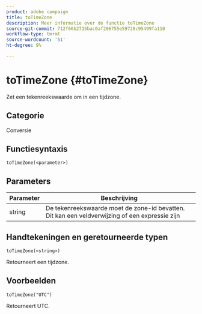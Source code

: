 ```yaml
---
product: adobe campaign
title: toTimeZone
description: Meer informatie over de functie toTimeZone
source-git-commit: 712f66b2715bac0af206755e59728c95499fa110
workflow-type: tm+mt
source-wordcount: '51'
ht-degree: 9%

---
```



# toTimeZone {#toTimeZone}

Zet een tekenreekswaarde om in een tijdzone.

## Categorie

Conversie

## Functiesyntaxis

`toTimeZone(<parameter>)`

## Parameters

| Parameter | Beschrijving |
|--- |--- |
| string | De tekenreekswaarde moet de zone-id bevatten. Dit kan een veldverwijzing of een expressie zijn |

## Handtekeningen en geretourneerde typen

`toTimeZone(<string>)`

Retourneert een tijdzone.

## Voorbeelden

`toTimeZone("UTC")`

Retourneert UTC.
